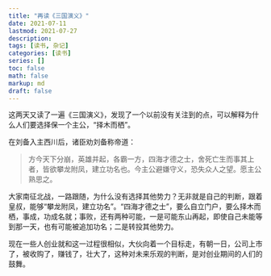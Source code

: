 ```yaml
---
title: "再读《三国演义》"
date: 2021-07-11
lastmod: 2021-07-27
description:
tags: [读书, 杂记]
categories: [读书]
series: []
toc: false
math: false
markup: md
draft: false
---
```


这两天又读了一遍《三国演义》，发现了一个以前没有关注到的点，可以解释为什么人们要选择保一个主公，“择木而栖”。

在刘备入主西川后，诸臣劝刘备称帝道：

> 方今天下分崩，英雄并起，各霸一方，四海才德之士，舍死亡生而事其上者，皆欲攀龙附凤，建立功名也。今主公避嫌守义，恐失众人之望。愿主公熟思之。

大家南征北战，一路跟随，为什么没有选择其他势力？无非就是自己的判断，跟着皇叔，能够“攀龙附凤，建立功名”。“四海才德之士”，要么自立门户，要么择木而栖，事成，功成名就；事败，还有两种可能，一是可能东山再起，即使自己未能等到那一天，也有可能被追加功名；二是转投其他势力。

现在一些人创业就和这一过程很相似，大伙向着一个目标走，有朝一日，公司上市了，被收购了，赚钱了，壮大了，这种对未来乐观的判断，是对创业期间的人们的鼓舞。
